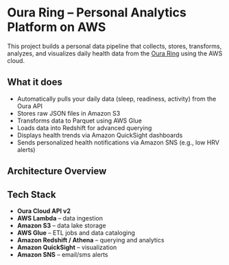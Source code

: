# Oura Ring – Personal Analytics Platform on AWS

This project builds a personal data pipeline that collects, stores, transforms, analyzes, and visualizes daily health data from the [Oura Ring](https://ouraring.com) using the AWS cloud.

## What it does

- Automatically pulls your daily data (sleep, readiness, activity) from the Oura API
- Stores raw JSON files in Amazon S3
- Transforms data to Parquet using AWS Glue
- Loads data into Redshift for advanced querying
- Displays health trends via Amazon QuickSight dashboards
- Sends personalized health notifications via Amazon SNS (e.g., low HRV alerts)



## Architecture Overview



## Tech Stack

- **Oura Cloud API v2**
- **AWS Lambda** – data ingestion
- **Amazon S3** – data lake storage
- **AWS Glue** – ETL jobs and data cataloging
- **Amazon Redshift / Athena** – querying and analytics
- **Amazon QuickSight** – visualization
- **Amazon SNS** – email/sms alerts
